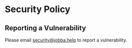 # Security Policy
## Reporting a Vulnerability

Please email security@jobba.help to report a vulnerability.


